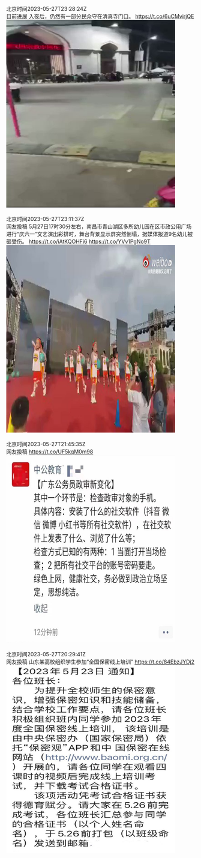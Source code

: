 北京时间2023-05-27T23:28:24Z<br>目前进展
入夜后，仍然有一部分民众守在清真寺门口。
https://t.co/6uCMvirjQE<br><img src='/temp/video/2023/u-Month-5/ax-Day-27/whyyoutouzhele/1662480881380892676_0.jpg' width='450' height='500'><br><br>北京时间2023-05-27T23:11:37Z<br>网友投稿
5月27日17时30分左右，南昌市青山湖区多所幼儿园在区市政公用广场进行“庆六一”文艺演出彩排时，舞台背景显示屏突然倒塌，据媒体报道9名幼儿被砸受伤。 https://t.co/iAtKQOHFi6 https://t.co/YVv1PgNo9T<br><img src='/temp/video/2023/u-Month-5/ax-Day-27/whyyoutouzhele/1662476658715029504_0.jpg' width='450' height='500'><br><br>北京时间2023-05-27T21:45:35Z<br>网友投稿 https://t.co/UF5kqM0m98<br><img src='/temp/image/2023/u-Month-5/1662455010066677762_0.jpg' width='450' height='500'><br><br>北京时间2023-05-27T20:29:41Z<br>网友投稿
山东某高校组织学生参加“全国保密线上培训” https://t.co/84EbzJYDj2<br><img src='/temp/image/2023/u-Month-5/1662435907016830977_0.jpg' width='450' height='500'><br><br>